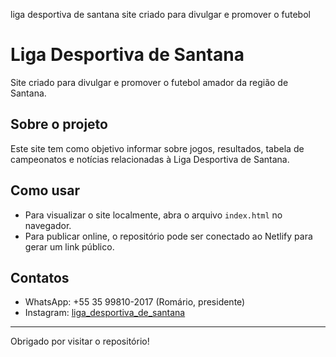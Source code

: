 liga desportiva de santana site criado para divulgar e promover o futebol 
# Liga Desportiva de Santana

Site criado para divulgar e promover o futebol amador da região de Santana.

## Sobre o projeto
Este site tem como objetivo informar sobre jogos, resultados, tabela de campeonatos e notícias relacionadas à Liga Desportiva de Santana.

## Como usar
- Para visualizar o site localmente, abra o arquivo `index.html` no navegador.
- Para publicar online, o repositório pode ser conectado ao Netlify para gerar um link público.

## Contatos
- WhatsApp: +55 35 99810-2017 (Romário, presidente)
- Instagram: [liga_desportiva_de_santana](https://www.instagram.com/liga_desportiva_de_santana?igsh=MTVoN2NmMmR5YXBi)

---

Obrigado por visitar o repositório!
